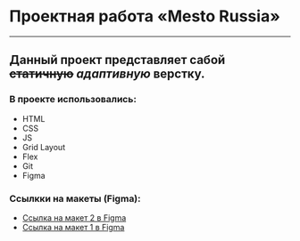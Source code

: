 # Проектная работа «Mesto Russia»
------

## Данный проект представляет сабой ~~статичную~~ *адаптивную* верстку.

### В проекте использовались: 
* HTML
* CSS
* JS
* Grid Layout
* Flex
* Git
* Figma

### Ссылкки на макеты (Figma):

* [Ссылка на макет 2 в Figma](https://www.figma.com/file/bjyvbKKJN2naO0ucURl2Z0/JavaScript.-Sprint-5?node-id=0%3A1)
* [Ссылка на макет 1 в Figma](https://www.figma.com/file/2cn9N9jSkmxD84oJik7xL7/JavaScript.-Sprint-4?node-id=28212%3A326)
